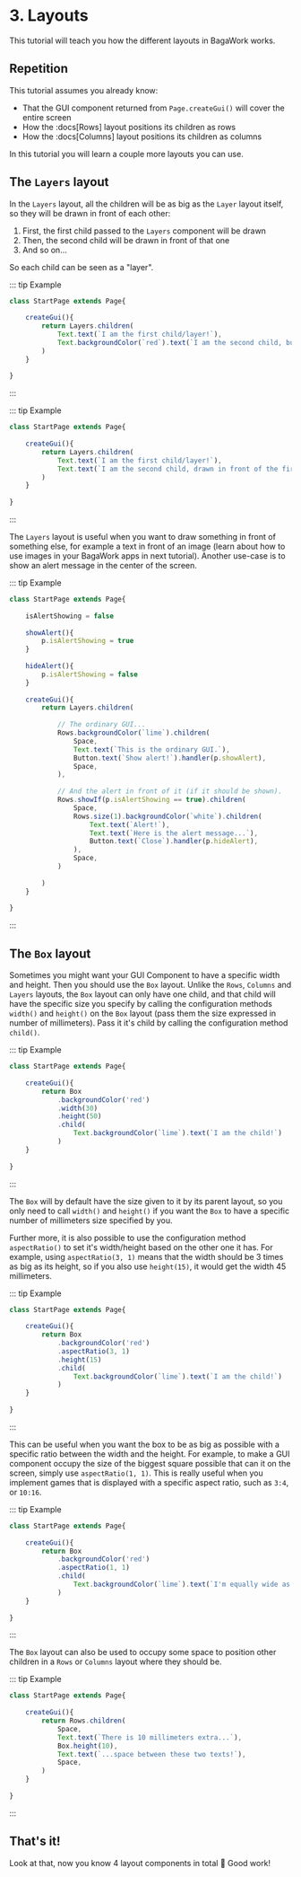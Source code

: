 <script>
	import ViewApp from '$lib/ViewApp.svelte'
</script>

# 3. Layouts
This tutorial will teach you how the different layouts in BagaWork works.




## Repetition
This tutorial assumes you already know:

* That the GUI component returned from `Page.createGui()` will cover the entire screen
* How the :docs[Rows] layout positions its children as rows
* How the :docs[Columns] layout positions its children as columns

In this tutorial you will learn a couple more layouts you can use.




## The `Layers` layout
In the `Layers` layout, all the children will be as big as the `Layer` layout itself, so they will be drawn in front of each other:

1. First, the first child passed to the `Layers` component will be drawn
2. Then, the second child will be drawn in front of that one
3. And so on...

So each child can be seen as a "layer".

::: tip Example

```js baga-show-editor-code
class StartPage extends Page{
	
	createGui(){
		return Layers.children(
			Text.text(`I am the first child/layer!`),
			Text.backgroundColor(`red`).text(`I am the second child, but since I have a background color, you won't be able to see the first child.`),
		)
	}
	
}
```

:::

::: tip Example

```js baga-show-editor-code
class StartPage extends Page{
	
	createGui(){
		return Layers.children(
			Text.text(`I am the first child/layer!`),
			Text.text(`I am the second child, drawn in front of the first child. But since we are drawn in front of each other, reading this text can be hard.`),
		)
	}
	
}
```

:::

The `Layers` layout is useful when you want to draw something in front of something else, for example a text in front of an image (learn about how to use images in your BagaWork apps in next tutorial). Another use-case is to show an alert message in the center of the screen.

::: tip Example

```js baga-show-editor-code
class StartPage extends Page{
	
	isAlertShowing = false
	
	showAlert(){
		p.isAlertShowing = true
	}
	
	hideAlert(){
		p.isAlertShowing = false
	}
	
	createGui(){
		return Layers.children(
			
			// The ordinary GUI...
			Rows.backgroundColor(`lime`).children(
				Space,
				Text.text(`This is the ordinary GUI.`),
				Button.text(`Show alert!`).handler(p.showAlert),
				Space,
			),
			
			// And the alert in front of it (if it should be shown).
			Rows.showIf(p.isAlertShowing == true).children(
				Space,
				Rows.size(1).backgroundColor(`white`).children(
					Text.text(`Alert!`),
					Text.text(`Here is the alert message...`),
					Button.text(`Close`).handler(p.hideAlert),
				),
				Space,
			)
			
		)
	}
	
}
```

:::




## The `Box` layout
Sometimes you might want your GUI Component to have a specific width and height. Then you should use the `Box` layout. Unlike the `Rows`, `Columns` and `Layers` layouts, the `Box` layout can only have one child, and that child will have the specific size you specify by calling the configuration methods `width()` and `height()` on the `Box` layout (pass them the size expressed in number of millimeters). Pass it it's child by calling the configuration method `child()`.

::: tip Example

```js baga-show-editor-code
class StartPage extends Page{
	
	createGui(){
		return Box
			.backgroundColor('red')
			.width(30)
			.height(50)
			.child(
				Text.backgroundColor(`lime`).text(`I am the child!`)
			)
	}
	
}
```

:::

The `Box` will by default have the size given to it by its parent layout, so you only need to call `width()` and `height()` if you want the `Box` to have a specific number of millimeters size specified by you.

Further more, it is also possible to use the configuration method `aspectRatio()` to set it's width/height based on the other one it has. For example, using `aspectRatio(3, 1)` means that the width should be 3 times as big as its height, so if you also use `height(15)`, it would get the width 45 millimeters.

::: tip Example

```js baga-show-editor-code
class StartPage extends Page{
	
	createGui(){
		return Box
			.backgroundColor('red')
			.aspectRatio(3, 1)
			.height(15)
			.child(
				Text.backgroundColor(`lime`).text(`I am the child!`)
			)
	}
	
}
```

:::

This can be useful when you want the box to be as big as possible with a specific ratio between the width and the height. For example, to make a GUI component occupy the size of the biggest square possible that can it on the screen, simply use `aspectRatio(1, 1)`. This is really useful when you implement games that is displayed with a specific aspect ratio, such as `3:4`, or `10:16`.

::: tip Example

```js baga-show-editor-code
class StartPage extends Page{
	
	createGui(){
		return Box
			.backgroundColor('red')
			.aspectRatio(1, 1)
			.child(
				Text.backgroundColor(`lime`).text(`I'm equally wide as tall!`)
			)
	}
	
}
```

:::

The `Box` layout can also be used to occupy some space to position other children in a `Rows` or `Columns` layout where they should be.

::: tip Example

```js baga-show-editor-code
class StartPage extends Page{
	
	createGui(){
		return Rows.children(
			Space,
			Text.text(`There is 10 millimeters extra...`),
			Box.height(10),
			Text.text(`...space between these two texts!`),
			Space,
		)
	}
	
}
```

:::





## That's it!
Look at that, now you know 4 layout components in total 🥳  Good work!